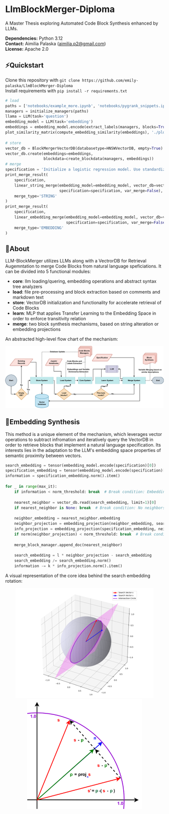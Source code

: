 # LlmBlockMerger-Diploma
A Master Thesis exploring Automated Code Block Synthesis enhanced by LLMs.


**Dependencies:** Python 3.12<br>
**Contact:** Aimilia Palaska (aimilia.p2@gmail.com)<br>
**License:** Apache 2.0

## ⚡Quickstart
Clone this repository with `git clone https://github.com/emily-palaska/LlmBlockMerger-Diploma`<br>
Install requirements with `pip install -r requirements.txt`<br>

```python
# load
paths = ['notebooks/example_more.ipynb', 'notebooks/pygrank_snippets.ipynb']
managers = initialize_managers(paths)
llama = LLM(task='question')
embedding_model = LLM(task='embedding')
embeddings = embedding_model.encode(extract_labels(managers, blocks=True))
plot_similarity_matrix(compute_embedding_similarity(embeddings), './plots/similarity_matrix.png')

# store
vector_db = BlockMergerVectorDB(databasetype=HNSWVectorDB, empty=True)
vector_db.create(embeddings=embeddings,
                 blockdata=create_blockdata(managers, embeddings))
# merge
specification = 'Initialize a logistic regression model. Use standardization on training inputs. Train the model.'
print_merge_result(
    specification,
    linear_string_merge(embedding_model=embedding_model, vector_db=vector_db,
                        specification=specification, var_merge=False),
    merge_type='STRING'
)
print_merge_result(
    specification,
    linear_embedding_merge(embedding_model=embedding_model, vector_db=vector_db,
                           specification=specification, var_merge=False),
    merge_type='EMBEDDING'
)
```

## 🧠About
LLM-BlockMerger utilizes LLMs along with a VectrorDB for Retrieval Augemntation to merge Code Blocks from natural language speficiations. It can be divided into 5 functional modules:
- **core**: llm loading/quering, embedding operations and abstract syntax tree analyzers
- **load**: file pre-processing and block extraction based on comments and markdown text
- **store**: VectorDB initialization and functionality for accelerate retrieval of Code Blocks
- **learn**: MLP that applies Transfer Learning to the Embedding Space in order to enforce transitivity relation
- **merge**: two block synthesis mechanisms, based on string alteration or embedding projections

An abstracted high-level flow chart of the mechanism:
<p align=center> <img title="Absttract Flowchart" alt="LLM-BlockMerger" src="plots/system_general_eng.png"> 

## 🧮Embedding Synthesis
This method is a unique element of the mechanism, which leverages vector operations to subtract infromation and iteratively query the VectorDB in order to retrieve blocks that implement a natural language specification. Its interests lies in the adaptation to the LLM's embedding space properties of semantic proximity between vectors.

```python
search_embedding = tensor(embedding_model.encode(specification)[0])
specification_embedding = tensor(embedding_model.encode(specification)[0])
information = specification_embedding.norm().item()

for _ in range(max_it):
    if information < norm_threshold: break  # Break condition: Embedding norm below the norm threshold

    nearest_neighbor = vector_db.read(search_embedding, limit=1)[0]
    if nearest_neighbor is None: break  # Break condition: No neighbors

    neighbor_embedding = nearest_neighbor.embedding
    neighbor_projection = embedding_projection(neighbor_embedding, search_embedding)
    info_projection = embedding_projection(specification_embedding, neighbor_embedding)
    if norm(neighbor_projection) < norm_threshold: break  # Break condition: Perpendicular embeddings

    merge_block_manager.append_doc(nearest_neighbor)

    search_embedding = l * neighbor_projection - search_embedding
    search_embedding /= search_embedding.norm()
    information -= k * info_projection.norm().item()
```


A visual representation of the core idea behind the search embedding rotation:
<p align=center> <img title="Absttract Flowchart" alt="LLM-BlockMerger" src="plots/sphere.png" height=350px> <img title="Absttract Flowchart" alt="LLM-BlockMerger" src="plots/vectors.png" height=350px> 
